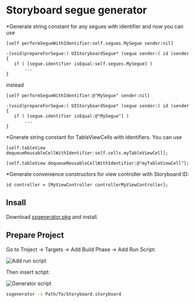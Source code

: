Storyboard segue generator
==========================

*Generate string constant for any segues with identifier and now you can use
```
[self performSegueWithIdentifier:self.segues.MySegue sender:nil]
```
```
-(void)prepareForSegue:( UIStoryboardSegue* )segue sender:( id )sender {
   if ( [segue.identifier isEqual:self.segues.MySegue] )
       ...
}
```
instead
```
[self performSegueWithIdentifier:@"MySegue" sender:nil]
```
```
-(void)prepareForSegue:( UIStoryboardSegue* )segue sender:( id )sender {
   if ( [segue.identifier isEqual:@"MySegue"] )
       ...
}
```
*Gnerate string constant for TableViewCells with identifiers. You can use
```
[self.tableView dequeueReusableCellWithIdentifier:self.cells.myTableViewCell];
```
```
[self.tableView dequeueReusableCellWithIdentifier:@"myTableViewCell"];
```

*Generate convenience constructors for view controller with Storyboard ID:
```
id controller = [MyViewController controllerMyViewController];
```

Insall
------

Download [ssgenerator.pkg](https://bitbucket.org/nut_code_monkey/ssgenerator/downloads/ssgenerator.pkg) and install.

Prepare Project
---------------

Go to Troject -> Targets -> Add Build Phase -> Add Run Script:

![Add run script](https://bitbucket.org/nut_code_monkey/ssgenerator/downloads/add_run_script.png "Add run script")

Then insert sctipt:

![Generator script](https://bitbucket.org/nut_code_monkey/ssgenerator/downloads/generator_script.png "Generator script")

```bash 
ssgenerator -s Path/To/Storyboard.storyboard
```
